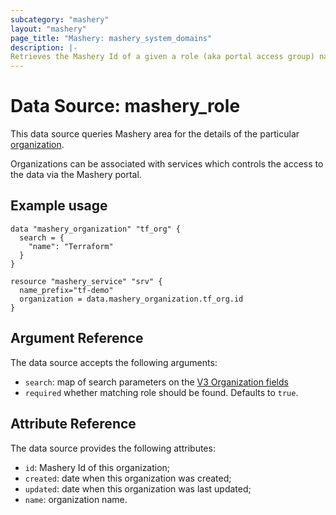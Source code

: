 ```yaml
---
subcategory: "mashery"
layout: "mashery"
page_title: "Mashery: mashery_system_domains"
description: |-
Retrieves the Mashery Id of a given a role (aka portal access group) name.
---
```


# Data Source: mashery_role

This data source queries Mashery area for the details of the particular [organization](https://docs.mashery.com/manage/GUID-EAD30F7B-689D-4BC5-9B25-28CD6BD400A7.html). 

Organizations can be associated with services which controls the access to the data via the Mashery portal.

## Example usage

```hcl
data "mashery_organization" "tf_org" {
  search = {
    "name": "Terraform"
  }
}

resource "mashery_service" "srv" {
  name_prefix="tf-demo"
  organization = data.mashery_organization.tf_org.id
}

```

## Argument Reference
The data source accepts the following arguments:
- `search`: map of search parameters on the [V3 Organization fields](https://support.mashery.com/docs/read/mashery_api/30/resources/organizations)
- `required` whether matching role should be found. Defaults to `true`.

## Attribute Reference
The data source provides the following attributes:
- `id`: Mashery Id of this organization;
- `created`: date when this organization was created;
- `updated`: date when this organization was last updated;
- `name`: organization name.

